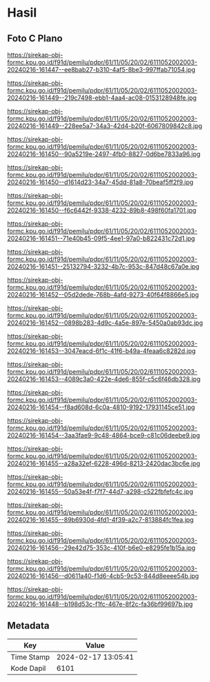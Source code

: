 # Hasil

## Foto C Plano

https://sirekap-obj-formc.kpu.go.id/f91d/pemilu/pdpr/61/11/05/20/02/6111052002003-20240216-161447--ee8bab27-b310-4af5-8be3-997ffab71054.jpg

https://sirekap-obj-formc.kpu.go.id/f91d/pemilu/pdpr/61/11/05/20/02/6111052002003-20240216-161449--219c7498-ebb1-4aa4-ac08-0153128948fe.jpg

https://sirekap-obj-formc.kpu.go.id/f91d/pemilu/pdpr/61/11/05/20/02/6111052002003-20240216-161449--228ee5a7-34a3-42d4-b20f-6067809842c8.jpg

https://sirekap-obj-formc.kpu.go.id/f91d/pemilu/pdpr/61/11/05/20/02/6111052002003-20240216-161450--90a5219e-2497-4fb0-8827-0d6be7833a96.jpg

https://sirekap-obj-formc.kpu.go.id/f91d/pemilu/pdpr/61/11/05/20/02/6111052002003-20240216-161450--d1614d23-34a7-45dd-81a8-70beaf5ff2f9.jpg

https://sirekap-obj-formc.kpu.go.id/f91d/pemilu/pdpr/61/11/05/20/02/6111052002003-20240216-161450--f6c6442f-9338-4232-89b8-498f60fa1701.jpg

https://sirekap-obj-formc.kpu.go.id/f91d/pemilu/pdpr/61/11/05/20/02/6111052002003-20240216-161451--71e40b45-09f5-4ee1-97a0-b822431c72d1.jpg

https://sirekap-obj-formc.kpu.go.id/f91d/pemilu/pdpr/61/11/05/20/02/6111052002003-20240216-161451--25132794-3232-4b7c-953c-847d48c67a0e.jpg

https://sirekap-obj-formc.kpu.go.id/f91d/pemilu/pdpr/61/11/05/20/02/6111052002003-20240216-161452--05d2dede-768b-4afd-9273-40f64f8866e5.jpg

https://sirekap-obj-formc.kpu.go.id/f91d/pemilu/pdpr/61/11/05/20/02/6111052002003-20240216-161452--0898b283-4d9c-4a5e-897e-5450a0ab93dc.jpg

https://sirekap-obj-formc.kpu.go.id/f91d/pemilu/pdpr/61/11/05/20/02/6111052002003-20240216-161453--3047eacd-6f1c-41f6-b49a-4feaa6c8282d.jpg

https://sirekap-obj-formc.kpu.go.id/f91d/pemilu/pdpr/61/11/05/20/02/6111052002003-20240216-161453--4089c3a0-422e-4de6-855f-c5c6f46db328.jpg

https://sirekap-obj-formc.kpu.go.id/f91d/pemilu/pdpr/61/11/05/20/02/6111052002003-20240216-161454--f8ad608d-6c0a-4810-9192-17931145ce51.jpg

https://sirekap-obj-formc.kpu.go.id/f91d/pemilu/pdpr/61/11/05/20/02/6111052002003-20240216-161454--3aa3fae9-9c48-4864-bce9-c81c06deebe9.jpg

https://sirekap-obj-formc.kpu.go.id/f91d/pemilu/pdpr/61/11/05/20/02/6111052002003-20240216-161455--a28a32ef-6228-496d-8213-2420dac3bc6e.jpg

https://sirekap-obj-formc.kpu.go.id/f91d/pemilu/pdpr/61/11/05/20/02/6111052002003-20240216-161455--50a53e4f-f7f7-44d7-a298-c522fbfefc4c.jpg

https://sirekap-obj-formc.kpu.go.id/f91d/pemilu/pdpr/61/11/05/20/02/6111052002003-20240216-161455--89b6930d-4fd1-4f39-a2c7-813884fc1fea.jpg

https://sirekap-obj-formc.kpu.go.id/f91d/pemilu/pdpr/61/11/05/20/02/6111052002003-20240216-161456--29e42d75-353c-410f-b6e0-e8295fe1b15a.jpg

https://sirekap-obj-formc.kpu.go.id/f91d/pemilu/pdpr/61/11/05/20/02/6111052002003-20240216-161456--d0611a40-f1d6-4cb5-9c53-844d8eeee54b.jpg

https://sirekap-obj-formc.kpu.go.id/f91d/pemilu/pdpr/61/11/05/20/02/6111052002003-20240216-161448--b198d53c-f1fc-467e-8f2c-fa36bf99697b.jpg


## Metadata

| Key        | Value               |
| ---------- | ------------------- |
| Time Stamp | 2024-02-17 13:05:41 |
| Kode Dapil | 6101                |



